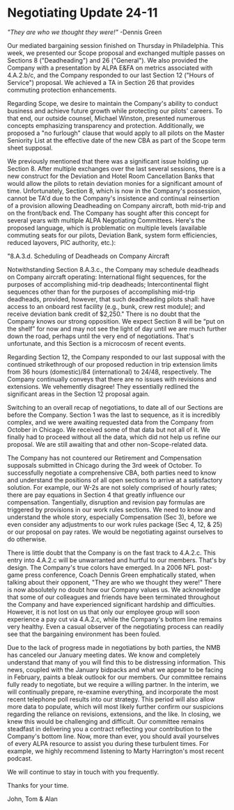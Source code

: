 # Negotiating Update 24-11

_"They are who we thought they were!"_ -Dennis Green

Our mediated bargaining session finished on Thursday in Philadelphia. This week, we presented our Scope proposal and exchanged multiple passes on Sections 8 ("Deadheading") and 26 ("General"). We also provided the Company with a presentation by ALPA E&FA on metrics associated with 4.A.2.b/c, and the Company responded to our last Section 12 ("Hours of Service") proposal. We achieved a TA in Section 26 that provides commuting protection enhancements.

Regarding Scope, we desire to maintain the Company's ability to conduct business and achieve future growth while protecting our pilots' careers. To that end, our outside counsel, Michael Winston, presented numerous concepts emphasizing transparency and protection. Additionally, we proposed a "no furlough" clause that would apply to all pilots on the Master Seniority List at the effective date of the new CBA as part of the Scope term sheet supposal.

We previously mentioned that there was a significant issue holding up Section 8. After multiple exchanges over the last several sessions, there is a new construct for the Deviation and Hotel Room Cancellation Banks that would allow the pilots to retain deviation monies for a significant amount of time. Unfortunately, Section 8, which is now in the Company's possession, cannot be TA'd due to the Company's insistence and continual reinsertion of a provision allowing Deadheading on Company aircraft, both mid-trip and on the front/back end. The Company has sought after this concept for several years with multiple ALPA Negotiating Committees. Here's the proposed language, which is problematic on multiple levels (available commuting seats for our pilots, Deviation Bank, system form efficiencies, reduced layovers, PIC authority, etc.):

"8.A.3.d. Scheduling of Deadheads on Company Aircraft

Notwithstanding Section 8.A.3.c., the Company may schedule deadheads on Company aircraft operating:
International flight sequences, for the purposes of accomplishing mid-trip deadheads;
Intercontinental flight sequences other than for the purposes of accomplishing mid-trip deadheads, provided, however, that such deadheading pilots shall:
have access to an onboard rest facility (e.g., bunk, crew rest module); and
receive deviation bank credit of $2,250."
There is no doubt that the Company knows our strong opposition. We expect Section 8 will be “put on the shelf” for now and may not see the light of day until we are much further down the road, perhaps until the very end of negotiations. That's unfortunate, and this Section is a microcosm of recent events.

Regarding Section 12, the Company responded to our last supposal with the continued strikethrough of our proposed reduction in trip extension limits from 36 hours (domestic)/84 (international) to 24/48, respectively. The Company continually conveys that there are no issues with revisions and extensions. We vehemently disagree! They essentially redlined the significant areas in the Section 12 proposal again.

Switching to an overall recap of negotiations, to date all of our Sections are before the Company. Section 1 was the last to sequence, as it is incredibly complex, and we were awaiting requested data from the Company from October in Chicago. We received some of that data but not all of it. We finally had to proceed without all the data, which did not help us refine our proposal. We are still awaiting that and other non-Scope-related data.

The Company has not countered our Retirement and Compensation supposals submitted in Chicago during the 3rd week of October. To successfully negotiate a comprehensive CBA, both parties need to know and understand the positions of all open sections to arrive at a satisfactory solution. For example, our W-2s are not solely comprised of hourly rates; there are pay equations in Section 4 that greatly influence our compensation. Tangentially, disruption and revision pay formulas are triggered by provisions in our work rules sections. We need to know and understand the whole story, especially Compensation (Sec 3), before we even consider any adjustments to our work rules package (Sec 4, 12, & 25) or our proposal on pay rates. We would be negotiating against ourselves to do otherwise.

There is little doubt that the Company is on the fast track to 4.A.2.c. This entry into 4.A.2.c will be unwarranted and hurtful to our members. That's by design. The Company's true colors have emerged. In a 2006 NFL post-game press conference, Coach Dennis Green emphatically stated, when talking about their opponent, "They are who we thought they were!" There is now absolutely no doubt how our Company values us. We acknowledge that some of our colleagues and friends have been terminated throughout the Company and have experienced significant hardship and difficulties. However, it is not lost on us that only our employee group will soon experience a pay cut via 4.A.2.c, while the Company's bottom line remains very healthy. Even a casual observer of the negotiating process can readily see that the bargaining environment has been fouled.

Due to the lack of progress made in negotiations by both parties, the NMB has canceled our January meeting dates. We know and completely understand that many of you will find this to be distressing information. This news, coupled with the January bidpacks and what we appear to be facing in February, paints a bleak outlook for our members. Our committee remains fully ready to negotiate, but we require a willing partner. In the interim, we will continually prepare, re-examine everything, and incorporate the most recent telephone poll results into our strategy. This period will also allow more data to populate, which will most likely further confirm our suspicions regarding the reliance on revisions, extensions, and the like. In closing, we knew this would be challenging and difficult. Our committee remains steadfast in delivering you a contract reflecting your contribution to the Company's bottom line. Now, more than ever, you should avail yourselves of every ALPA resource to assist you during these turbulent times. For example, we highly recommend listening to Marty Harrington's most recent podcast.

We will continue to stay in touch with you frequently.

Thanks for your time.

John, Tom & Alan

